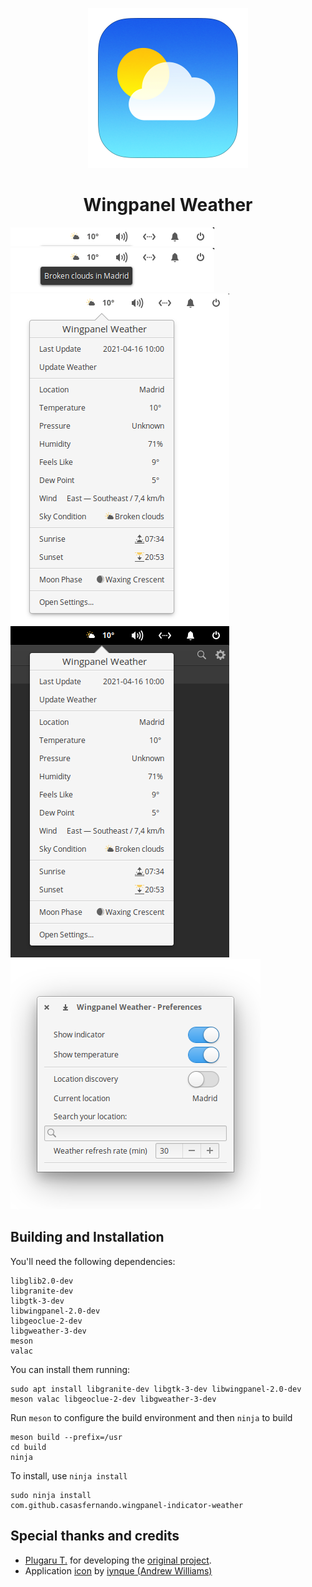 <p align="center">
  <img src="data/icons/128/com.github.casasfernando.wingpanel-indicator-weather.svg" alt="Icon" />
</p>
<h1 align="center">Wingpanel Weather</h1>

![Screenshot](data/screenshot_1.png)
![Screenshot](data/screenshot_2.png)
![Screenshot](data/screenshot_3.png)
![Screenshot](data/screenshot_4.png)
![Screenshot](data/screenshot_5.png)

## Building and Installation

You'll need the following dependencies:

```
libglib2.0-dev
libgranite-dev
libgtk-3-dev
libwingpanel-2.0-dev
libgeoclue-2-dev
libgweather-3-dev
meson
valac
```

You can install them running:

```
sudo apt install libgranite-dev libgtk-3-dev libwingpanel-2.0-dev meson valac libgeoclue-2-dev libgweather-3-dev
```

Run `meson` to configure the build environment and then `ninja` to build

```
meson build --prefix=/usr
cd build
ninja
```

To install, use `ninja install`

```
sudo ninja install
com.github.casasfernando.wingpanel-indicator-weather
```

## Special thanks and credits
 - [Plugaru T.](https://github.com/PlugaruT/) for developing the [original project](https://github.com/PlugaruT/wingpanel-monitor).
 - Application [icon](http://iynque.deviantart.com/art/iOS-7-Icons-Updated-378969049) by [iynque (Andrew Williams)](https://www.deviantart.com/iynque)
